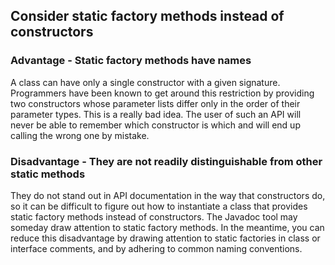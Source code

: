 ## Consider static factory methods instead of constructors

### Advantage - Static factory methods have names
A class can have only a single constructor with a given signature. Programmers
have been known to get around this restriction by providing two constructors
whose parameter lists differ only in the order of their parameter types. This is a
really bad idea. The user of such an API will never be able to remember which
constructor is which and will end up calling the wrong one by mistake.

### Disadvantage - They are not readily distinguishable from other static methods
They do not stand out in API
documentation in the way that constructors do, so it can be difficult to figure out
how to instantiate a class that provides static factory methods instead of constructors.
The Javadoc tool may someday draw attention to static factory methods. In
the meantime, you can reduce this disadvantage by drawing attention to static factories
in class or interface comments, and by adhering to common naming conventions.
